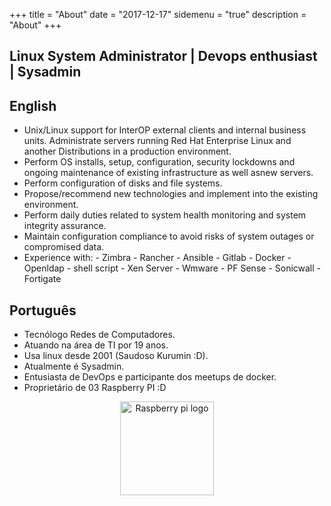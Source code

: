 +++
title = "About"
date = "2017-12-17"
sidemenu = "true"
description = "About"
+++
## Linux System Administrator | Devops enthusiast | Sysadmin

## English
* Unix/Linux support for InterOP external clients and internal business units. 
Administrate servers running Red Hat Enterprise Linux and another Distributions in a production environment. 
* Perform OS installs, setup, configuration, security lockdowns and ongoing maintenance of existing infrastructure as well asnew servers. 
* Perform configuration of disks and file systems. 
* Propose/recommend new technologies and implement into the existing environment. 
* Perform daily duties related to system health monitoring and system integrity assurance. 
* Maintain configuration compliance to avoid risks of system outages or compromised data. 
* Experience with: - Zimbra - Rancher - Ansible - Gitlab - Docker - Openldap - shell script - Xen Server - Wmware - PF Sense - Sonicwall - Fortigate

## Português
* Tecnólogo Redes de Computadores.
* Atuando na área de TI por 19 anos.
* Usa linux desde 2001 (Saudoso Kurumin :D).
* Atualmente é Sysadmin.
* Entusiasta de DevOps e participante dos meetups de docker.
* Proprietário de 03 Raspberry PI :D

<p align="center">
<img src="/images/uploads/raspberry-pi-logo.png" width="150" title="Raspberry pi logo">
</p>
